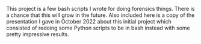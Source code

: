 This project is a few bash scripts I wrote for doing forensics things. 
There is a chance that this will grow in the future.  Also included
here is a copy of the presentation I gave in October 2022 about this
initial project which consisted of redoing some Python scripts to
be in bash instead with some pretty impressive results.
